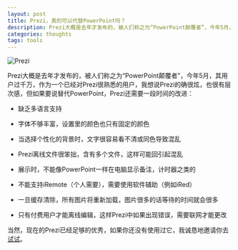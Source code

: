 ```yaml
---
layout: post
title: Prezi，真的可以代替PowerPoint吗？
description: Prezi大概是去年才发布的，被人们称之为“PowerPoint颠覆者”，今年5月，其用户过千万，作为一个已经对Prezi很熟悉的用户，我想说Prezi的确很炫，也很有层次感，但如果要说替代PowerPoint，Prezi还需要一段时间的改进。
categories: thoughts
tags: tools
---
```

![Prezi](http://pic.yupoo.com/perrydu/Ce542JCc/LcPYD.jpg)

Prezi大概是去年才发布的，被人们称之为“PowerPoint颠覆者”，今年5月，其用户过千万，作为一个已经对Prezi很熟悉的用户，我想说Prezi的确很炫，也很有层次感，但如果要说替代PowerPoint，Prezi还需要一段时间的改进：

* 缺乏多语言支持

* 字体不够丰富，设置里的颜色也只有固定的颜色

* 当选择个性化的背景时，文字很容易看不清或同色导致混乱

* Prezi离线文件很笨拙，含有多个文件，这样可能回引起混乱

* 展示时，不能像PowerPoint一样在电脑显示备注，计时器之类的

* 不能支持iRemote（个人需要），需要使用软件辅助（例如iRed）

* 一旦缓存清除，所有图片将重新加载，图片很多的话等待的时间就会很多

* 只有付费用户才能离线编辑，这样Prezi中如果出现错误，需要联网才能更改

当然，现在的Prezi已经足够的优秀，如果你还没有使用过它，我诚恳地邀请你去[试试](http://prezi.com/)。